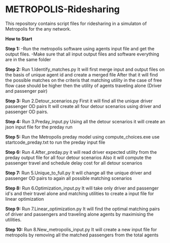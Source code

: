 # METROPOLIS-Ridesharing

This repository contains script files for ridesharing in a simulaton of Metropolis for the any network.

**How to Start**

**Step 1:**
  -Run the metropolis software using agents input file and get the output files.
  -Make sure that all input output files and software everything are in the same folder

**Step 2:**
  Run 1.Identify_matches.py 
  It will first merge input and output files on the basis of unique agent id and create a merged file
  After that it will find the possible matches on the criteris that matching utility in the case of free flow case should be higher then the utility of agents traveling alone (Driver and passenger pair)
  
**Step 3:**
  Run 2.Detour_scenarios.py 
  First it will find all the unique driver passenger OD pairs
  It will create all four detour scenarios using driver and passenger OD pairs.
  
**Step 4:**
  Run 3.Preday_input.py 
  Using all the detour scenarios it will create an json input file for the preday run

**Step 5:**
  Run the Metropolis preday model using compute_choices.exe
  use startcode_preday.txt to run the preday input file

**Step 6:**
  Run 4.After_preday.py
  it will read driver expected utility from the preday output file for all four detour scenarios
  Also it will compute the passenger travel and schedule delay cost for all detour scenarios
  
**Step 7:**
   Run 5.Unique_to_full.py
   It will change all the unique driver and passenger OD pairs to again all possible matching scenarios

**Step 8:**
  Run 6.Optimization_input.py
  It will take only driver and passenger id's and their travel alone and matching utilities to create a input file for linear optimization
  
**Step 9:**
  Run 7.Linear_optimization.py
  It will find the optimal matching pairs of driver and passengers and traveling alone agents by maximising the utilities.
  
**Step 10:**
  Run 8.New_metropolis_input.py
  It will create a new input file for metropolis by removing all the matched passengers from the total agents
